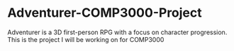 # Adventurer-COMP3000-Project
Adventurer is a 3D first-person RPG with a focus on character progression. This is the project I will be working on for COMP3000
